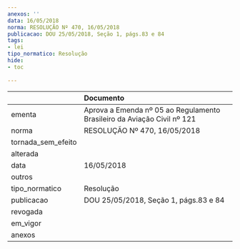```yaml
---
anexos: ''
data: 16/05/2018
norma: RESOLUÇÃO Nº 470, 16/05/2018
publicacao: DOU 25/05/2018, Seção 1, págs.83 e 84
tags:
- lei
tipo_normatico: Resolução
hide: 
- toc 
 
---
```


|                    | Documento                                                               |
|:-------------------|:------------------------------------------------------------------------|
| ementa             | Aprova a Emenda nº 05 ao Regulamento Brasileiro da Aviação Civil nº 121 |
| norma              | RESOLUÇÃO Nº 470, 16/05/2018                                            |
| tornada_sem_efeito |                                                                         |
| alterada           |                                                                         |
| data               | 16/05/2018                                                              |
| outros             |                                                                         |
| tipo_normatico     | Resolução                                                               |
| publicacao         | DOU 25/05/2018, Seção 1, págs.83 e 84                                   |
| revogada           |                                                                         |
| em_vigor           |                                                                         |
| anexos             |                                                                         |